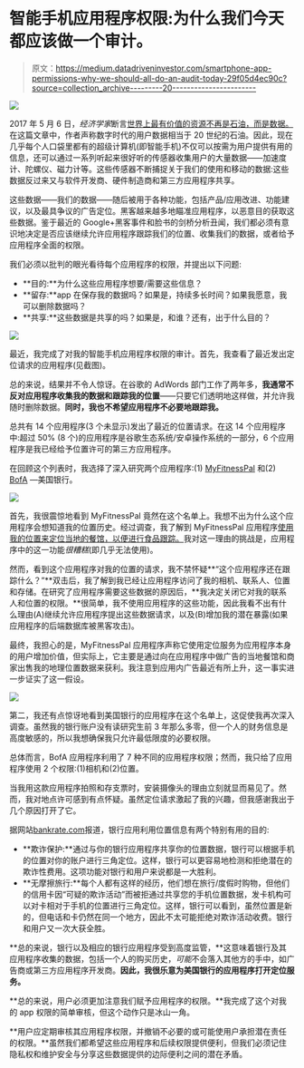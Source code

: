 # 智能手机应用程序权限:为什么我们今天都应该做一个审计。

> 原文：<https://medium.datadriveninvestor.com/smartphone-app-permissions-why-we-should-all-do-an-audit-today-29f05d4ec90c?source=collection_archive---------20----------------------->

![](img/853b76e0ba2edf17bc300cad97c96673.png)

2017 年 5 月 6 日，*经济学家*断言[世界上最有价值的资源不再是石油，而是数据。](https://www.economist.com/leaders/2017/05/06/the-worlds-most-valuable-resource-is-no-longer-oil-but-data)在这篇文章中，作者声称数字时代的用户数据相当于 20 世纪的石油。因此，现在几乎每个人口袋里都有的超级计算机(即智能手机)不仅可以按需为用户提供有用的信息，还可以通过一系列听起来很好听的传感器收集用户的大量数据——加速度计、陀螺仪、磁力计等。这些传感器不断捕捉关于我们的使用和移动的数据:这些数据反过来又与软件开发商、硬件制造商和第三方应用程序共享。

这些数据——我们的数据——随后被用于各种功能，包括产品/应用改进、功能建议，以及最具争议的广告定位。黑客越来越多地瞄准应用程序，以恶意目的获取这些数据。鉴于最近的 Google+黑客事件和脸书的剑桥分析丑闻，我们都必须有意识地决定是否应该继续允许应用程序跟踪我们的位置、收集我们的数据，或者给予应用程序全面的权限。

我们必须以批判的眼光看待每个应用程序的权限，并提出以下问题:

*   **目的:**为什么这些应用程序想要/需要这些信息？
*   **留存:**app 在保存我的数据吗？如果是，持续多长时间？如果我愿意，我可以删除数据吗？
*   **共享:**这些数据是共享的吗？如果是，和谁？还有，出于什么目的？

![](img/ec8d3a9f540a5b6440d49c3c98179b13.png)

最近，我完成了对我的智能手机应用程序权限的审计。首先，我查看了最近发出定位请求的应用程序(见截图)。

总的来说，结果并不令人惊讶。在谷歌的 AdWords 部门工作了两年多，**我通常不反对应用程序收集我的数据和跟踪我的位置**——只要它们透明地这样做，并允许我随时删除数据。**同时，我也不希望应用程序不必要地跟踪我。**

总共有 14 个应用程序(3 个未显示)发出了最近的位置请求。在这 14 个应用程序中:超过 50% (8 个)的应用程序是谷歌生态系统/安卓操作系统的一部分，6 个应用程序是我已经给予位置许可的第三方应用程序。

在回顾这个列表时，我选择了深入研究两个应用程序:(1) [MyFitnessPal](https://www.myfitnesspal.com/) 和(2) [BofA](https://play.google.com/store/apps/details?id=com.infonow.bofa&hl=en_US) —美国银行。

![](img/a900caf80fcf511a139646271dff59e5.png)

首先，我很震惊地看到 MyFitnessPal 竟然在这个名单上。我想不出为什么这个应用程序会想知道我的位置历史。经过调查，我了解到 MyFitnessPal 应用程序[使用我的位置来定位当地的餐馆，以便进行食品跟踪。](https://myfitnesspal.desk.com/customer/portal/articles/2931332-location-tracking)我对这一理由的挑战是，应用程序中的这一功能*很糟糕*(即几乎无法使用)。

然而，看到这个应用程序对我的位置的请求，我不禁怀疑**“这个应用程序还在跟踪什么？”**双击后，我了解到我已经让应用程序访问了我的相机、联系人、位置和存储。在研究了应用程序需要这些数据的原因后，**我决定关闭它对我的联系人和位置的权限。**很简单，我不使用应用程序的这些功能，因此我看不出有什么理由(A)继续允许应用程序提出这些数据请求，以及(B)增加我的潜在暴露(如果应用程序的后端数据库被黑客攻击)。

最终，我担心的是，MyFitnessPal 应用程序声称它使用定位服务为应用程序本身的用户增加价值，但实际上，它主要是通过向在应用程序中做广告的当地餐馆和商家出售我的地理位置数据来获利。我注意到应用内广告最近有所上升，这一事实进一步证实了这一假设。

![](img/e1b7aeb6e286496c5f706fdad5553dfc.png)

第二，我还有点惊讶地看到美国银行的应用程序在这个名单上，这促使我再次深入调查。虽然我的银行账户没有读研究生前 3 年那么多零，但一个人的财务信息是高度敏感的，所以我想确保我只允许最低限度的必要权限。

总体而言，BofA 应用程序利用了 7 种不同的应用程序权限；然而，我只给了应用程序使用 2 个权限:(1)相机和(2)位置。

当我用这款应用程序拍照和存支票时，安装摄像头的理由立刻就显而易见了。然而，我对地点许可感到有点怀疑。虽然定位请求激起了我的兴趣，但我感谢我出于几个原因打开了它。

据网站[bankrate.com](https://www.bankrate.com/banking/banking-app-location-sharing/)报道，银行应用利用位置信息有两个特别有用的目的:

*   **欺诈保护:**通过与你的银行应用程序共享你的位置数据，银行可以根据手机的位置对你的账户进行三角定位。这样，银行可以更容易地检测和拒绝潜在的欺诈性费用。这项功能对银行和用户来说都是一大胜利。
*   **无摩擦旅行:**每个人都有这样的经历，他们想在旅行/度假时购物，但他们的信用卡因“可疑的欺诈活动”而被拒通过共享您的手机位置数据，发卡机构可以对卡相对于手机的位置进行三角定位。这样，银行可以看到，虽然位置是新的，但电话和卡仍然在同一个地方，因此不太可能拒绝对欺诈活动收费。银行和用户又一次大获全胜。

**总的来说，银行以及相应的银行应用程序受到高度监管，**这意味着银行及其应用程序收集的数据，包括一个人的购买历史，*可能*不会落入其他方的手中，如广告商或第三方应用程序开发商。**因此，我很乐意为美国银行的应用程序打开定位服务。**

**总的来说，用户必须更加注意我们赋予应用程序的权限。**我完成了这个对我的 app 权限的简单审核，但这个动作只是冰山一角。

**用户应定期审核其应用程序权限，并撤销不必要的或可能使用户承担潜在责任的权限。**虽然我们都希望这些应用程序和后续权限提供便利，但我们必须记住隐私权和维护安全与分享这些数据提供的边际便利之间的潜在矛盾。